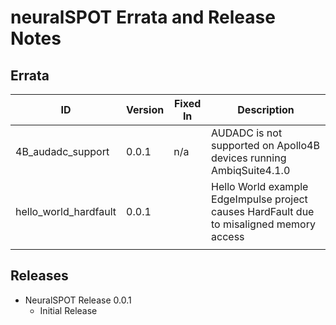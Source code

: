 # neuralSPOT Errata and Release Notes



## Errata

| ID                    | Version | Fixed In | Description                                                  |
| --------------------- | ------- | -------- | ------------------------------------------------------------ |
| 4B_audadc_support     | 0.0.1   | n/a      | AUDADC is not supported on Apollo4B devices running AmbiqSuite4.1.0 |
| hello_world_hardfault | 0.0.1   |          | Hello World example EdgeImpulse project causes HardFault due to misaligned memory access |
|                       |         |          |                                                              |



## Releases

- NeuralSPOT Release 0.0.1
  - Initial Release
